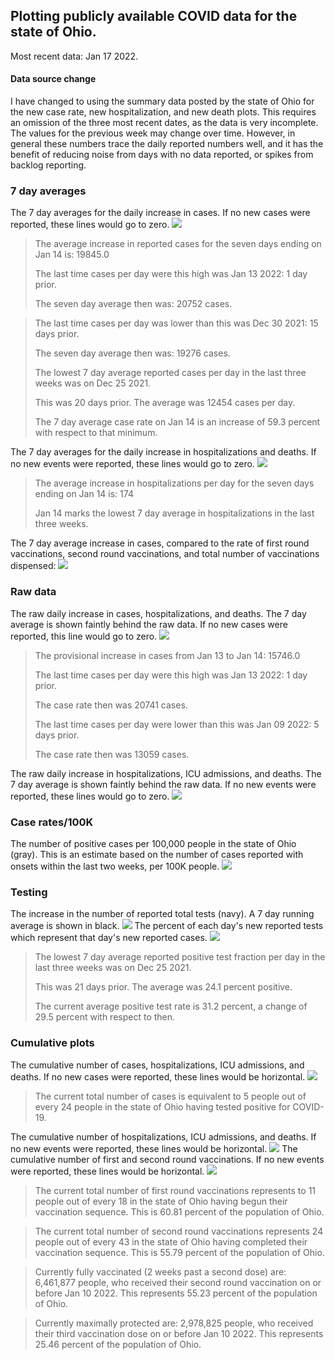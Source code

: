 ## Plotting publicly available COVID data for the state of Ohio. 

Most recent data: Jan 17 2022. 

#### Data source change
I have changed to using the summary data posted by the state of Ohio for the new case rate,
    new hospitalization, and new death plots. This requires an omission of the three most recent dates,
                       as the data is very incomplete. The values for the previous week may change over time.
                       However, in general these numbers trace the daily reported numbers well, and it has the benefit
                       of reducing noise from days with no data reported, or spikes from backlog reporting. 

### 7 day averages
The 7 day averages for the daily increase in cases. If no new cases were reported, these lines would go to zero.
![](7dayaverage_cases.png)

>The average increase in reported cases for the seven days ending on Jan 14 is: 19845.0
>
>The last time cases per day were this high was Jan 13 2022: 1 day prior.
>
>The seven day average then was: 20752 cases.

>
>The last time cases per day was lower than this was Dec 30 2021: 15 days prior.
>
>The seven day average then was: 19276 cases.
>
>The lowest 7 day average reported cases per day in the last three weeks was on Dec 25 2021.
>
>This was 20 days prior. The average was 12454 cases per day.
>
>The 7 day average case rate on Jan 14 is an increase of 59.3 percent with respect to that minimum.

The 7 day averages for the daily increase in hospitalizations and deaths. If no new events were reported, these lines would go to zero.
![](7dayaverage_hospital.png)

>The average increase in hospitalizations per day for the seven days ending on Jan 14 is: 174
>
>Jan 14 marks the lowest 7 day average in hospitalizations in the last three weeks.

The 7 day average increase in cases, compared to the rate of first round vaccinations, second round vaccinations, and total number of vaccinations dispensed:
![](DailyVaccinationsCases.png)

### Raw data
The raw daily increase in cases, hospitalizations, and deaths. The 7 day average is shown faintly behind the raw data. If no new cases were reported, this line would go to zero.
![](DailyCases.png)

>The provisional increase in cases from Jan 13 to Jan 14: 15746.0 
>
>The last time cases per day were this high was Jan 13 2022: 1 day prior. 
>
>The case rate then was 20741 cases.
>
>The last time cases per day were lower than this was Jan 09 2022: 5 days prior. 
>
>The case rate then was 13059 cases.

The raw daily increase in hospitalizations, ICU admissions, and deaths. The 7 day average is shown faintly behind the raw data. If no new events were reported, these lines would go to zero.
![](DailyHospitalizations.png)

### Case rates/100K 

The number of positive cases per 100,000 people in the state of Ohio (gray). This is an estimate based on the number of cases reported with onsets within the last two weeks, per 100K people.
![](7dayaverage_rate.png)
### Testing

The increase in the number of reported total tests (navy). A 7 day running average is shown in black.
![](DailyTests.png)
The percent of each day's new reported tests which represent that day's new reported cases.
![](percentpositive_tests.png)

>The lowest 7 day average reported positive test fraction per day in the last three weeks was on Dec 25 2021.
>
>This was 21 days prior. The average was 24.1 percent positive. 
>
>The current average positive test rate is 31.2 percent, a change of 29.5 percent with respect to then. 

### Cumulative plots
The cumulative number of cases, hospitalizations, ICU admissions, and deaths. If no new cases were reported, these lines would be horizontal.
![](Cases.png)

>The current total number of cases is equivalent to 5 people out of every 24 people in the state of Ohio having tested positive for COVID-19.

The cumulative number of hospitalizations, ICU admissions, and deaths. If no new events were reported, these lines would be horizontal.
![](Hospitalizations.png)
The cumulative number of first and second round vaccinations. If no new events were reported, these lines would be horizontal.
![](Vaccinations.png)

>The current total number of first round vaccinations represents to 11 people out of every 18 in the state of Ohio having begun their vaccination sequence.
>This is 60.81 percent of the population of Ohio.

>The current total number of second round vaccinations represents 24 people out of every 43 in the state of Ohio having completed their vaccination sequence.
>This is 55.79 percent of the population of Ohio.

>Currently fully vaccinated (2 weeks past a second dose) are: 6,461,877 people, who received their second round vaccination on or before Jan 10 2022.
>This represents 55.23 percent of the population of Ohio.

>Currently maximally protected are: 2,978,825 people, who received their third vaccination dose on or before Jan 10 2022.
>This represents 25.46 percent of the population of Ohio.

